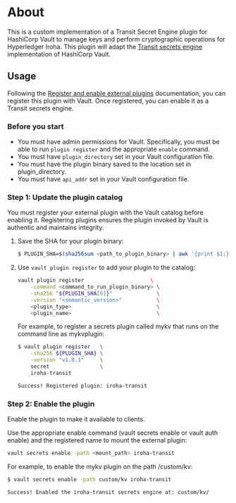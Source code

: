 # About

This is a custom implementation of a Transit Secret Engine plugin for HashiCorp Vault to manage keys and perform cryptographic operations for Hyperledger Iroha. This plugin will adapt the [Transit secrets engine](https://developer.hashicorp.com/vault/api-docs/secret/transit) implementation of HashiCorp Vault.

## Usage

Following the [Register and enable external plugins](https://developer.hashicorp.com/vault/docs/plugins/register) documentation, you can register this plugin with Vault. Once registered, you can enable it as a Transit secrets engine.

### Before you start

- You must have admin permissions for Vault. Specifically, you must be able to run `plugin register` and the appropriate `enable` command.
- You must have `plugin_directory` set in your Vault configuration file.
- You must have the plugin binary saved to the location set in plugin_directory.
- You must have `api_addr` set in your Vault configuration file.

### Step 1: Update the plugin catalog

You must register your external plugin with the Vault catalog before enabling it. Registering plugins ensures the plugin invoked by Vault is authentic and maintains integrity.

1. Save the SHA for your plugin binary:
    ```bash
    $ PLUGIN_SHA=$(sha256sum <path_to_plugin_binary> | awk '{print $1;}')
    ```
2. Use `vault plugin register` to add your plugin to the catalog:
    ```bash
    vault plugin register                     \
        -command <command_to_run_plugin_binary> \
        -sha256 "${PLUGIN_SHA[0]}"              \
        -version "<semantic_version>"           \
        <plugin_type>                           \
        <plugin_name>                           \
    ```
    For example, to register a secrets plugin called mykv that runs on the command line as mykvplugin:
    ```bash
    $ vault plugin register   \
        -sha256 ${PLUGIN_SHA} \
        -version "v1.0.1"     \
        secret                \
        iroha-transit

    Success! Registered plugin: iroha-transit
    ```

### Step 2: Enable the plugin
Enable the plugin to make it available to clients.

Use the appropriate enable command (vault secrets enable or vault auth enable) and the registered name to mount the external plugin:
```bash
vault secrets enable -path <mount_path> iroha-transit
```

For example, to enable the mykv plugin on the path /custom/kv:
```bash
$ vault secrets enable -path custom/kv iroha-transit

Success! Enabled the iroha-transit secrets engine at: custom/kv/
```
